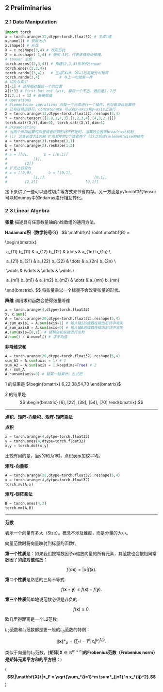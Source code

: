 ## 2 Preliminaries

### 2.1 Data Manipulation

```python
import torch
x = torch.arange(12,dtype=torch.float32) # 生成1维
x.numel() # 获取大小
x.shape() # 形状
X = x.reshape(3,4) # 改变形状
X = x.reshape(-1,4) # 使用-1时，代表该值自动推理。
# tensor 生成
torch.zeros((2,3,4)) # 构建(2,3,4)形状的tensor
torch.ones((2,3,4))
torch.randn((3,4))   # 生成EX=0，DX=1的高斯分布矩阵
torch.randn(3,4)		 # 与上一句效果一样
# 切片与索引
X[-1] # 选择相对最后一个的位置
X[1:3] # first but not last, 最后一个不选，选的是1，2行
X[:2,:] = 12 # 批量赋值
# Operations
# Elementwise operations 对每一个元素进行一个操作，也叫做单目运算符
# 还有双目运算符，Concatenate 可以在x-axis和y-axis上进行
X = torch.arange(12,dtype=torch.float32).reshape(3,4)
Y = torch.tensor([[2.0,1,4,3],[1,2,3,4],[4,3,2,1]])
torch.cat((X,Y),dim=0), torch.cat((X,Y),dim=1)
# Broadcasting
# 当两个参加运算的向量或者矩阵形状不匹配时，运算时会触发broadcast机制
# (1) 沿着长度为1的轴 扩充其中的1个或者两个 (2)之后进行elementwise的操作
a = torch.arange(3).reshape(3,1)
b = torch.arange(2).reshape(1,2)
a + b
# a = [[0],       b = [[0,1]]
#			 [1],
#	     [2]] 
# 扩充之后变为
# a = [[0,0],       b = [[0,1],
#			 [1,1],						 [0,1],
#	     [2,2]] 					 [0,1]]
```

接下来讲了一些可以通过切片等方式来节省内存。另一方面是pytorch中的tensor可以和numpy中的ndarray进行相互转化。

### 2.3 Linear Algebra

**张量** 描述具有任意数量轴的n维数组的通用方法。

**Hadamard积（数学符号⊙）**
$$
\mathbf{A} \odot \mathbf{B} =

\begin{bmatrix}

​    a_{11}  b_{11} & a_{12}  b_{12} & \dots  & a_{1n}  b_{1n} \\

​    a_{21}  b_{21} & a_{22}  b_{22} & \dots  & a_{2n}  b_{2n} \\

​    \vdots & \vdots & \ddots & \vdots \\

​    a_{m1}  b_{m1} & a_{m2}  b_{m2} & \dots  & a_{mn}  b_{mn}

\end{bmatrix}.
$$
将张量乘以一个标量不会改变张量的形状。

**降维** 调用求和函数会使得张量降维

```python
x = torch.arange(4,dtype=torch.float32)
x, x.sum()
A = torch.arange(20,dtype=torch.float32).reshape(5,4)
A_sum_axis1 = A.sum(axis=1) # 输入轴1的维数在输出形状中消失
A_sum_axis0 = A.sum(axis=0) # 输入轴0的维数在输出形状中消失 
A.sum(axis=[0,1]) # 延横轴和纵轴进行求和
A.sum() / A.numel() # 求平均值
```

**非降维求和**

```python
A = torch.arange(20,dtype=torch.float32).reshape(5,4)
sum_A1 = A.sum(axis = 1) # 1
sum_A2 = A.sum(axis = 1,keepdims=True) # 2
A / sum_A
A.cumsum(axis=0) # 延某一轴累计，左式把
```

1 的结果是 $\begin{bmatrix} 6,22,38,54,70 \end{bmatrix}$

2 的结果是 
$$
\begin{bmatrix}
[6],
[22],
[38],
[54],
[70]
\end{bmatrix}
$$

---

**点积、矩阵-向量积、矩阵-矩阵乘法**

**点积**

```python
x = torch.arange(4,dytpe=torch.float32)
y = torch.ones(4,dtype=torch.float32)
x,y = torch.dot(x,y)
```

比较有用的是，当y的和为1时，点积表示加权平均。

**矩阵-向量积**

```python
A = torch.arange(20,dtype=torch.float32).reshape(5,4)
x = torch.arange(4,dytpe=torch.float32)
torch.mv(A,x)
```

**矩阵-矩阵乘法**

```python
B = torch.ones(4,3)
torch.mm(A,B)
```

---

**范数**

表示一个向量有多大（Size）。概念不涉及维度，而是分量的大小。

向量范数时将向量映射到标量的函数f。

**第一个性质**是：如果我们按常数因子$\alpha$缩放向量的所有元素，其范数也会按相同常数因子的**绝对值**缩放：

$$f(\alpha \mathbf{x}) = |\alpha| f(\mathbf{x}).$$

**第二个性质**是熟悉的三角不等式:

$$f(\mathbf{x} + \mathbf{y}) \leq f(\mathbf{x}) + f(\mathbf{y}).$$

**第三个性质**简单地说范数必须是非负的:

$$f(\mathbf{x}) \geq 0.$$

欧几里得距离是一个L2范数。

$L_2$范数和$L_1$范数都是更一般的$L_p$范数的特例：

$$\|\mathbf{x}\|*_p = \left(\sum_*{i=1}^n \left|x_i \right|^p \right)^{1/p}.$$

类似于向量的$L_2$范数，[**矩阵**]$\mathbf{X} \in \mathbb{R}^{m \times n}$(**的Frobenius范数（Frobenius norm）是矩阵元素平方和的平方根：**)

(**$$\|\mathbf{X}\|*_F = \sqrt{\sum_*{i=1}^m \sum*_{j=1}^n x_*{ij}^2}.$$**)